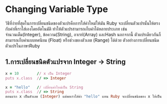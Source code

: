 # Changing Variable Type
วิธีที่ง่ายที่สุดในการเปลี่ยนชนิดของตัวแปรคือการใส่ค่าใหม่ให้มัน Ruby จะเปลี่ยนตัวแปรนั้นให้ตรงกับค่าที่เราใส่เองโดยอัตโนมัติ ทำให้ตัวแปรสามารถเก็บค่าได้หลายประเภท เช่น จำนวนเต็ม(Integer), ข้อความ(String), อาเรย์(Array) และHash นอกจากนี้ ตัวแปรเดียวกันก็สามารถเก็บค่าแบบทศนิยม (Float) หรือช่วงของตัวเลข (Range) ได้ด้วย 
ตัวอย่างการเปลี่ยนชนิดตัวแปรในภาษาRuby

## 1.การเปลี่ยนชนิดตัวแปรจาก Integer → String
```ruby
x = 10        // x เป็น Integer
puts x.class  // => Integer

x = "hello"   // เปลี่ยนค่าใหม่เป็น String
puts x.class  // => String
ตอนแรก x เป็นตัวเลข (Integer) แต่พอเราใส่ค่า "hello" แทน Ruby จะเปลี่ยนชนิดของ x ให้เป็น String โดยอัตโนมัติ
